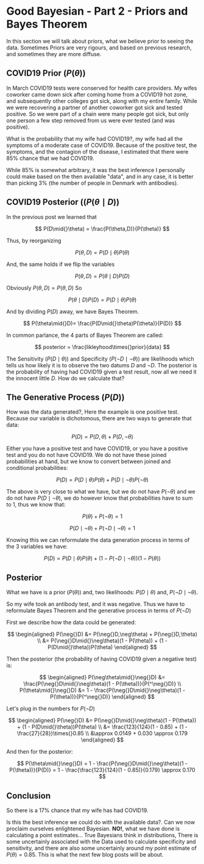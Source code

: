 # Good Bayesian - Part 2 - Priors and Bayes Theorem

In this section we will talk about priors, what we believe prior to seeing the
data. Sometimes Priors are very rigours, and based on previous research,
and sometimes they are more diffuse.

## COVID19 Prior ($P(\theta)$)
In March COVID19 tests were conserved for health care providers. My wifes
coworker came down sick after coming home from a COVID19 hot zone, and
subsequently other colleges got sick, along with my entire family. While we
were recovering a partner of another coworker got sick and tested positive. So we
were part of a chain were many people got sick, but only one person a few step
removed from us were ever tested (and was positive).

What is the probability that my wife had COVID19?, my wife
had all the symptoms of a moderate case of COVID19. Because of the positive
test, the symptoms, and the contagion of the disease, I estimated that there
were 85% chance that we had COVID19. 

While 85% is somewhat arbitrary, it was the best inference I personally could
make based on the then available "data", and in any case, it is better than
picking 3% (the number of people in Denmark with antibodies). 

<!-- The following is a mess -->

## COVID19 Posterior ($(P(\theta\mid{}D)$)
In the previous post we learned that

$$
P(D\mid{}\theta) = \frac{P(\theta,D)}{P(\theta)}
$$

Thus, by reorganizing

$$
P(\theta,D) = P(D\mid{}\theta)P(\theta) 
$$

And, the same holds if we flip the variables

$$
P(\theta,D) = P(\theta\mid{}D)P(D) 
$$

Obviously $P(\theta,D)=P(\theta,D)$ So

$$
P(\theta\mid{}D)P(D) = P(D\mid{}\theta)P(\theta)
$$

And by dividing $P(D)$ away, we have Bayes Theorem.

$$
P(\theta\mid{}D)= \frac{P(D\mid{}\theta)P(\theta)}{P(D)}
$$

In common parlance, the 4 parts of Bayes Theorem are called:

$$
posterior = \frac{likleyhood\times{}prior}{data}
$$

The Sensitivity ($P(D\mid{}\theta)$) and Specificity ($P(\neg{}D\mid{}\neg\theta)$) are
likelihoods which tells us how likely it is to observe the two datums $D$ and
$\neg{}D$. The posterior is the probability of having had COVID19 given a test
result, now all we need it the innocent little $D$. How do we calculate that?

## The Generative Process ($P(D)$)

How was the data generated?, Here the example is one positive test.
Because our variable is dichotomous, there are two
ways to generate that data:

$$
P(D) = P(D,\theta) + P(D,\neg\theta)
$$

Either you have a positive test and have COVID19, or you have a positive test
and you do not have COVID19. We do not have these joined probabilities at hand,
but we know to convert between joined and conditional probabilities:

$$
P(D) = P(D\mid{}\theta)P(\theta) + P(D\mid{}\neg\theta)P(\neg\theta)
$$

The above is very close to what we have, but we do not have $P(\neg\theta)$ and
we do not have $P(D\mid{}\neg\theta)$, we do however know that probabilities have to
sum to 1, thus we know that:

$$
P(\theta) + P(\neg\theta) = 1
$$

$$
P(D\mid{}\neg\theta) + P(\neg{}D\mid{}\neg\theta) = 1
$$

Knowing this we can reformulate the data generation process in terms of the 3 variables we have:

$$
P(D) = P(D\mid{}\theta)P(\theta) + (1 - P(\neg{}D\mid{}\neg\theta))(1 - P(\theta))
$$


## Posterior
What we have is a prior ($P(\theta)$) and, two likelihoods: $P(D\mid{}\theta)$ and,
$P(\neg{}D\mid{}\neg\theta)$.

So my wife took an antibody test, and it was negative. Thus we have to
reformulate Bayes Theorem and the generative process in terms of $P(\neg{}D)$

First we describe how the data could be generated:

$$
\begin{aligned}
    P(\neg{}D) &= P(\neg{}D,\neg\theta) + P(\neg{}D,\theta) \\
               &= P(\neg{}D\mid{}\neg\theta)(1 - P(\theta)) + (1 - P(D\mid{}\theta))P(\theta) 
\end{aligned}
$$

Then the posterior (the probability of having COVID19 given a negative test) is:

$$
\begin{aligned}
    P(\neg\theta\mid{}\neg{}D) &= \frac{P(\neg{}D\mid{}\neg\theta)(1 - P(\theta))}{P(^\neg{}D)} \\
    P(\theta\mid{}\neg{}D) &= 1 - \frac{P(\neg{}D\mid{}\neg\theta)(1 - P(\theta))}{P(^\neg{}D)}
\end{aligned}
$$

Let's plug in the numbers for $P(\neg{}D)$

$$
\begin{aligned}
    P(\neg{}D) &= P(\neg{}D\mid{}\neg\theta)(1 - P(\theta)) + (1 - P(D\mid{}\theta))P(\theta) \\
            &= \frac{123}{124}(1 - 0.85) + (1 - \frac{27}{28})\times{}0.85 \\
            &\approx 0.0149 + 0.030 \approx 0.179
\end{aligned}
$$

And then for the posterior:

$$
P(\theta\mid{}\neg{}D) = 1 - \frac{P(\neg{}D\mid{}\neg\theta)(1 - P(\theta))}{P(D)}
                       = 1 - \frac{\frac{123}{124}(1 - 0.85)}{0.179} \approx 0.170
$$

## Conclusion
So there is a 17% chance that my wife has had COVID19.

Is this the best inference we could do with the available
data?. Can we now proclaim ourselves enlightened Bayesian. **NO!**, what we
have done is calculating a point estimates... True Bayesians think in
distributions, There is some uncertainly associated with the Data used to
calculate specificity and sensitivity, and there are also some uncertainly
around my point estimate of $P(\theta)=0.85$. This is what the next few blog
posts will be about.
